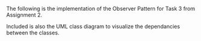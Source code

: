 The following is the implementation of the Observer Pattern for Task 3 from Assignment 2.

Included is also the UML class diagram to visualize the dependancies between the classes. 

